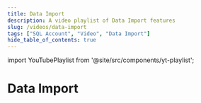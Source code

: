 ```yaml
---
title: Data Import
description: A video playlist of Data Import features
slug: /videos/data-import
tags: ["SQL Account", "Video", "Data Import"]
hide_table_of_contents: true
---
```


import YouTubePlaylist from '@site/src/components/yt-playlist';

# Data Import

<YouTubePlaylist playlistId="PLudOzz78YHQJo8B3f_mpN8X23uaKz4NqR"/>
